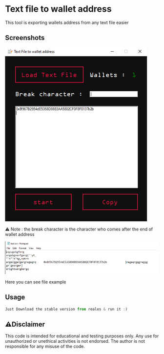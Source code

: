 
# Text file to wallet address

This tool is exporting wallets address from any text file easier

## Screenshots

![App Screenshot](https://github.com/AbdeLhalimSB/Text_file_to_wallet_address/blob/main/Text_file_to_wallet_address/imgs/1.PNG)


⚠️ Note : the break character is the character who comes after the end of wallet address


![App Screenshot](https://github.com/AbdeLhalimSB/Text_file_to_wallet_address/blob/main/Text_file_to_wallet_address/imgs/2.PNG)
 
 Here you can see file example



## Usage

```javascript
Just Download the stable version from reales & run it :)
```


## ⚠️Disclaimer

This code is intended for educational and testing purposes only. Any use for unauthorized or unethical activities is not endorsed. The author is not responsible for any misuse of the code.
